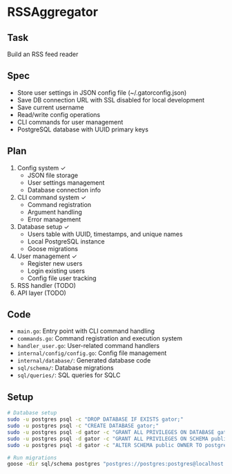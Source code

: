 # RSSAggregator

## Task
Build an RSS feed reader

## Spec
- Store user settings in JSON config file (~/.gatorconfig.json)
- Save DB connection URL with SSL disabled for local development
- Save current username
- Read/write config operations
- CLI commands for user management
- PostgreSQL database with UUID primary keys

## Plan
1. Config system ✓
   - JSON file storage
   - User settings management
   - Database connection info
2. CLI command system ✓
   - Command registration
   - Argument handling
   - Error management
3. Database setup ✓
   - Users table with UUID, timestamps, and unique names
   - Local PostgreSQL instance
   - Goose migrations
4. User management ✓
   - Register new users
   - Login existing users
   - Config file user tracking
5. RSS handler (TODO)
6. API layer (TODO)

## Code
- `main.go`: Entry point with CLI command handling
- `commands.go`: Command registration and execution system
- `handler_user.go`: User-related command handlers
- `internal/config/config.go`: Config file management
- `internal/database/`: Generated database code
- `sql/schema/`: Database migrations
- `sql/queries/`: SQL queries for SQLC

## Setup
```bash
# Database setup
sudo -u postgres psql -c "DROP DATABASE IF EXISTS gator;"
sudo -u postgres psql -c "CREATE DATABASE gator;"
sudo -u postgres psql -d gator -c "GRANT ALL PRIVILEGES ON DATABASE gator TO postgres;"
sudo -u postgres psql -d gator -c "GRANT ALL PRIVILEGES ON SCHEMA public TO postgres;"
sudo -u postgres psql -d gator -c "ALTER SCHEMA public OWNER TO postgres;"

# Run migrations
goose -dir sql/schema postgres "postgres://postgres:postgres@localhost:5432/gator?sslmode=disable" up